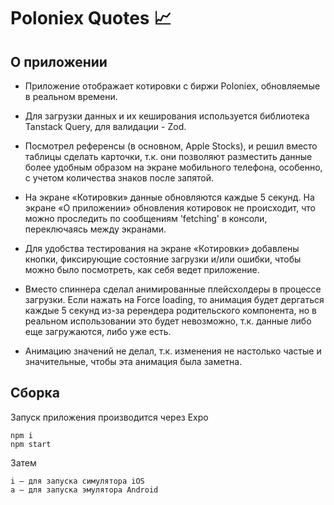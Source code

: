 # Poloniex Quotes 📈

## О приложении

- Приложение отображает котировки с биржи Poloniex, обновляемые в реальном времени.

- Для загрузки данных и их кеширования используется библиотека Tanstack Query, для валидации - Zod.

- Посмотрел референсы (в основном, Apple Stocks), и решил вместо таблицы сделать карточки, т.к. они позволяют разместить данные более удобным образом на экране мобильного телефона, особенно, с учетом количества знаков после запятой.

- На экране «Котировки» данные обновляются каждые 5 секунд. На экране «О приложении» обновления котировок не происходит, что можно проследить по сообщениям 'fetching' в консоли, переключаясь между экранами.

- Для удобства тестирования на экране «Котировки» добавлены кнопки, фиксирующие состояние загрузки и/или ошибки, чтобы можно было посмотреть, как себя ведет приложение.

- Вместо спиннера сделал анимированные плейсхолдеры в процессе загрузки. Если нажать на Force loading, то анимация будет дергаться каждые 5 секунд из-за ререндера родительского компонента, но в реальном использовании это будет невозможно, т.к. данные либо еще загружаются, либо уже есть.

- Анимацию значений не делал, т.к. изменения не настолько частые и значительные, чтобы эта анимация была заметна.

## Сборка

Запуск приложения производится через Expo

```
npm i
npm start
```

Затем

```
i – для запуска симулятора iOS
a – для запуска эмулятора Android
```
